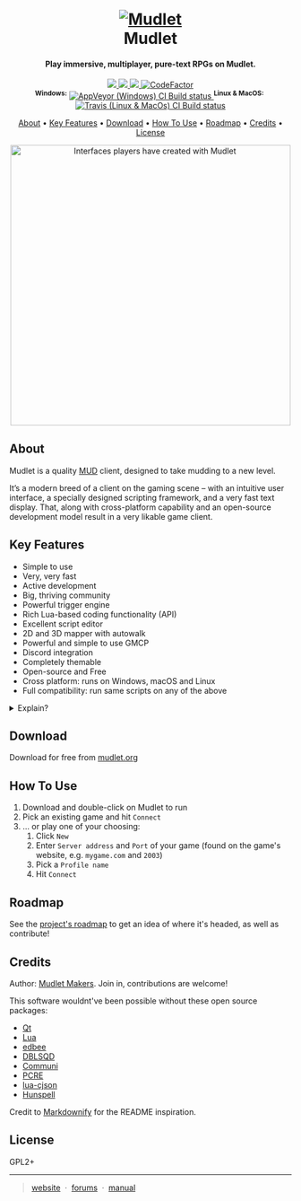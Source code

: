 <h1 align="center">
  <br>
  <a href="https://github.com/Mudlet/Mudlet"><img src="https://bazaar.launchpad.net/~mudlet-makers/mudlet/artwork/download/head:/mudlet_main_256px.pn-20171109060211-hidv2woj9dffwyql-11/mudlet_main_256px.png" alt="Mudlet"></a>
  <br>
  Mudlet
  <br>
</h1>

<h4 align="center">Play immersive, multiplayer, pure-text RPGs on Mudlet.</h4>

<p align="center">
  <a href="https://discord.gg/kuYvMQ9">
    <img src="https://discordapp.com/api/guilds/283581582550237184/embed.png?style=shield">
  </a>
  <a href="https://github.com/mudlet/mudlet/issues">
    <img src="https://img.shields.io/badge/contributions-welcome-brightgreen.svg?style=flat">
  </a>
  <a href="https://github.com/Mudlet/Mudlet/stargazers">
    <img src="https://img.shields.io/github/stars/Mudlet/Mudlet.svg"/>
  </a>
  <a href="https://www.codefactor.io/repository/github/mudlet/mudlet">
    <img src="https://www.codefactor.io/repository/github/mudlet/mudlet/badge" alt="CodeFactor" />
  </a>
  <br>
  <sup><b>Windows:</b></sup>&nbsp;<a href="http://mudlet.org/download/" rel="nofollow"><img src="https://ci.appveyor.com/api/projects/status/31fqq844br6g6i40/branch/development?svg=true" alt="AppVeyor (Windows) CI Build status" style="max-width:100%;">
  </a>
  <sup><b>Linux &amp; MacOS:</b></sup>&nbsp;<a href="http://mudlet.org/download/" rel="nofollow"><img src="https://travis-ci.org/Mudlet/Mudlet.svg?branch=development" alt="Travis (Linux &amp; MacOs) CI Build status" style="max-width:100%;">
  </a>
</p>

<p align="center">
  <a href="#about">About</a> •
  <a href="#key-features">Key Features</a> •
  <a href="#download">Download</a> •
  <a href="#how-to-use">How To Use</a> •
  <a href="#roadmap">Roadmap</a> •
  <a href="#credits">Credits</a> •
  <a href="#license">License</a>
</p>

<p align="center">
  <img alt="Interfaces players have created with Mudlet" height="500" src="https://github.com/Mudlet/artwork/raw/master/sample-mudlet-uis.gif">
</p>

## About

Mudlet is a quality [MUD](https://en.wikipedia.org/wiki/MUD) client, designed to take mudding to a new level.

It’s a modern breed of a client on the gaming scene – with an intuitive user interface, a specially designed scripting framework, and a very fast text display. That, along with cross-platform capability and an open-source development model result in a very likable game client.

## Key Features

* Simple to use
* Very, very fast
* Active development
* Big, thriving community
* Powerful trigger engine
* Rich Lua-based coding functionality (API)
* Excellent script editor
* 2D and 3D mapper with autowalk
* Powerful and simple to use GMCP
* Discord integration
* Completely themable
* Open-source and Free
* Cross platform: runs on Windows, macOS and Linux
* Full compatibility: run same scripts on any of the above

<details>
  <summary>Explain?</summary>
  
### Easy to use client

We’re big on usability, and as such, creating an easy to use client and interface is one of the defining goals of the project. This applies to both the power users and usual gamers – everyone will feel at home with Mudlet, without having to waste too much time figuring out how to do something.

### Designed for speed

Mudlet is designed and built to be very fast and efficient right from the start. Its scripting engine is designed to scale to large systems without bogging down – and the text display is designed to handle thousands of lines in under a second. All in all, we are very serious about Mudlet being quick – and take all measures to make it so.

### Powerful Scripting

Mudlet features a scripting framework using [Lua](https://www.lua.org/) – a small, fast and efficient scripting language. This allows Mudlet to leverage the existing community and large ecosystem of existing packages for Lua without the many drawbacks of creating a Mudlet specific scripting language. Best of all, the Lua API is seamlessly integrated in Mudlet and shared by all aliases, triggers, scripts, keybindings, buttons and other Mudlet components.

### Cross-Platform love

We believe in making Mudlet available to people on all major platforms, and we work on keeping cross-platform compatibility right from start. Mudlet is available on Linux (both 32bit and 64bit), Windows, and macOS; you may be able to run it on additional platforms as well.
</details>

## Download

Download for free from [mudlet.org](https://www.mudlet.org/download/)

## How To Use

1. Download and double-click on Mudlet to run
1. Pick an existing game and hit `Connect`
1. ... or play one of your choosing:
    1. Click `New`
    1. Enter `Server address` and `Port` of your game (found on the game's website, e.g. `mygame.com` and `2003`)
    1. Pick a `Profile name`
    1. Hit `Connect`

## Roadmap

See the [project's roadmap](https://www.mudlet.org/2019/09/mudlet-5-roadmap-focus-on-first-time-player-experience/) to get an idea of where it's headed, as well as contribute!

## Credits

Author: [Mudlet Makers](https://github.com/Mudlet/Mudlet/graphs/contributors). Join in, contributions are welcome!

This software wouldnt've been possible without these open source packages:

- [Qt](https://www.qt.io/)
- [Lua](https://www.lua.org/)
- [edbee](http://www.edbee.net/)
- [DBLSQD](https://www.dblsqd.com/)
- [Communi](https://communi.github.io/)
- [PCRE](https://www.pcre.org/)
- [lua-cjson](https://github.com/mpx/lua-cjson)
- [Hunspell](https://hunspell.github.io/)

Credit to [Markdownify](https://github.com/amitmerchant1990/electron-markdownify) for the README inspiration.

## License

GPL2+

---

> [website](https://www.mudlet.org/) &nbsp;&middot;&nbsp;
> [forums](https://forums.mudlet.org/) &nbsp;&middot;&nbsp;
> [manual](https://wiki.mudlet.org/w/Manual:Contents)
